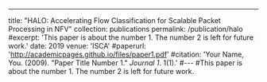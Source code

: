 ---
title: "HALO: Accelerating Flow Classification for Scalable Packet Processing in NFV"
collection: publications
permalink: /publication/halo
#excerpt: 'This paper is about the number 1. The number 2 is left for future work.'
date: 2019
venue: 'ISCA'
#paperurl: 'http://academicpages.github.io/files/paper1.pdf'
#citation: 'Your Name, You. (2009). &quot;Paper Title Number 1.&quot; <i>Journal 1</i>. 1(1).'
#---
#This paper is about the number 1. The number 2 is left for future work.
